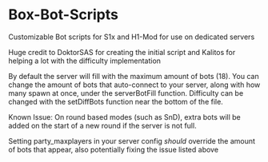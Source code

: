 # Box-Bot-Scripts
Customizable Bot scripts for S1x and H1-Mod for use on dedicated servers

Huge credit to DoktorSAS for creating the initial script and Kalitos for helping a lot with the difficulty implementation


By default the server will fill with the maximum amount of bots (18). You can change the amount of bots that auto-connect to your server, along with how many spawn at once, under the serverBotFill function. Difficulty can be changed with the setDiffBots function near the bottom of the file. 

Known Issue: On round based modes (such as SnD), extra bots will be added on the start of a new round if the server is not full. 

Setting party_maxplayers in your server config *should* override the amount of bots that appear, also potentially fixing the issue listed above 
